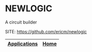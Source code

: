 # NEWLOGIC
 
 A circuit builder
 
 SITE: https://github.com/ericm/newlogic

 | [Applications](https://portable-linux-apps.github.io/apps.html) | [Home](https://portable-linux-apps.github.io)
 | --- | --- |
